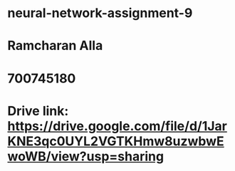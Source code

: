 # neural-network-assignment-9
# Ramcharan Alla
# 700745180
# Drive link: https://drive.google.com/file/d/1JarKNE3qc0UYL2VGTKHmw8uzwbwEwoWB/view?usp=sharing
